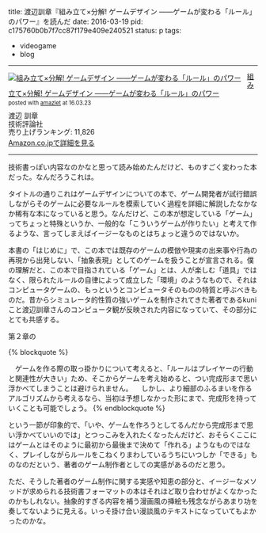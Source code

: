 title: 渡辺訓章『組み立て×分解! ゲームデザイン ――ゲームが変わる「ルール」のパワー』を読んだ
date: 2016-03-19
pid: c175760b0b7f7cc87f179e409e240521
status: p
tags:
- videogame
- blog
---

<div class="amazlet-box" style="margin-bottom:0px;"><div class="amazlet-image" style="float:left;margin:0px 12px 1px 0px;"><a href="http://www.amazon.co.jp/exec/obidos/ASIN/4774179442/dotimpact-22/ref=nosim/" name="amazletlink" target="_blank"><img src="http://ecx.images-amazon.com/images/I/51uDszavcNL._SL160_.jpg" alt="組み立て×分解! ゲームデザイン ――ゲームが変わる「ルール」のパワー" style="border: none;" /></a></div><div class="amazlet-info" style="line-height:120%; margin-bottom: 10px"><div class="amazlet-name" style="margin-bottom:10px;line-height:120%"><a href="http://www.amazon.co.jp/exec/obidos/ASIN/4774179442/dotimpact-22/ref=nosim/" name="amazletlink" target="_blank">組み立て×分解! ゲームデザイン ――ゲームが変わる「ルール」のパワー</a><div class="amazlet-powered-date" style="font-size:80%;margin-top:5px;line-height:120%">posted with <a href="http://www.amazlet.com/" title="amazlet" target="_blank">amazlet</a> at 16.03.23</div></div><div class="amazlet-detail">渡辺 訓章 <br />技術評論社 <br />売り上げランキング: 11,826<br /></div><div class="amazlet-sub-info" style="float: left;"><div class="amazlet-link" style="margin-top: 5px"><a href="http://www.amazon.co.jp/exec/obidos/ASIN/4774179442/dotimpact-22/ref=nosim/" name="amazletlink" target="_blank">Amazon.co.jpで詳細を見る</a></div></div></div><div class="amazlet-footer" style="clear: left"></div></div>

---- 

技術書っぽい内容なのかなと思って読み始めたんだけど、ものすごく変わった本だった。なんだろうこれは。

タイトルの通りこれはゲームデザインについての本で、ゲーム開発者が試行錯誤しながらそのゲームに必要なルールを模索していく過程を詳細に解説したなかなか稀有な本になっていると思う。なんだけど、この本が想定している「ゲーム」ってちょっと特殊というか、一般的な「こういうゲームが作りたい」と考えて作るような、言ってしまえばイージーなものとはちょっと違うのではないか。

本書の「はじめに」で、この本では既存のゲームの模倣や現実の出来事や行為の再現から出発しない、「抽象表現」としてのゲームを扱うことが宣言される。僕の理解だと、この本で目指されている「ゲーム」とは、人が楽しむ「道具」ではなく、限られたルールの自律によって成立した「環境」のようなもので、それはコンピュータゲームの、もっというとコンピュータそのものの特質と呼ぶべきものだ。昔からシミュレータ的性質の強いゲームを制作されてきた著者であるkuniこと渡辺訓章さんのコンピュータ観が反映された内容になっていて、その部分にとても共感する。

第２章の

{% blockquote %}

　ゲームを作る際の取っ掛かりについて考えると、「ルールはプレイヤーの行動と関連性が大きい」ため、そこからゲームを考え始めると、つい完成形まで思い浮かべてしまうことは避けられません。
　しかし、より細部のふるまいを作るアルゴリズムから考えるなら、当初は予想しなかった形にまで、完成形を持っていくことも可能でしょう。
{% endblockquote %}

という一節が印象的で、「いや、ゲームを作ろうとしてるんだから完成形まで思い浮かべていいのでは」とつっこみを入れたくなったんだけど、おそらくここにはゲームとはそのように最初から最後まで決めて「作れる」ようなものではなく、プレイしながらルールをこねくりまわしているうちにいつしか「できる」ものなのだという、著者のゲーム制作者としての実感があるのだと思う。

ただ、そうした著者のゲーム制作に関する実感や知恵の部分と、イージーなメソッドが求められる技術書フォーマットの本はそれほど取り合わせがよくなかったのかもしれない。抽象的すぎる内容を補う漫画風の挿絵も残念ながらあまり功を奏してないように見える。いっそ掛け合い漫談風のテキストになっていてもよかったのかな。
